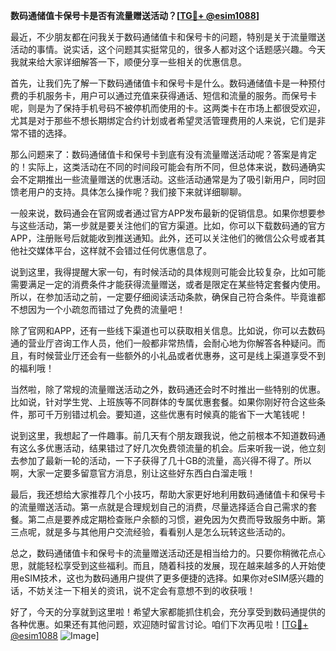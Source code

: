 **数码通储值卡保号卡是否有流量赠送活动？[[TG💪+ @esim1088](https://t.me/s/esim1088)]**

最近，不少朋友都在问我关于数码通储值卡和保号卡的问题，特别是关于流量赠送活动的事情。说实话，这个问题其实挺常见的，很多人都对这个话题感兴趣。今天我就来给大家详细解答一下，顺便分享一些相关的优惠信息。

首先，让我们先了解一下数码通储值卡和保号卡是什么。数码通储值卡是一种预付费的手机服务卡，用户可以通过充值来获得通话、短信和流量的服务。而保号卡呢，则是为了保持手机号码不被停机而使用的卡。这两类卡在市场上都很受欢迎，尤其是对于那些不想长期绑定合约计划或者希望灵活管理费用的人来说，它们是非常不错的选择。

那么问题来了：数码通储值卡和保号卡到底有没有流量赠送活动呢？答案是肯定的！实际上，这类活动在不同的时间段可能会有所不同，但总体来说，数码通确实会不定期推出一些流量赠送的优惠活动。这些活动通常是为了吸引新用户，同时回馈老用户的支持。具体怎么操作呢？我们接下来就详细聊聊。

一般来说，数码通会在官网或者通过官方APP发布最新的促销信息。如果你想要参与这些活动，第一步就是要关注他们的官方渠道。比如，你可以下载数码通的官方APP，注册账号后就能收到推送通知。此外，还可以关注他们的微信公众号或者其他社交媒体平台，这样就不会错过任何优惠信息了。

说到这里，我得提醒大家一句，有时候活动的具体规则可能会比较复杂，比如可能需要满足一定的消费条件才能获得流量赠送，或者是限定在某些特定套餐内使用。所以，在参加活动之前，一定要仔细阅读活动条款，确保自己符合条件。毕竟谁都不想因为一个小疏忽而错过了免费的流量吧！

除了官网和APP，还有一些线下渠道也可以获取相关信息。比如说，你可以去数码通的营业厅咨询工作人员，他们一般都非常热情，会耐心地为你解答各种疑问。而且，有时候营业厅还会有一些额外的小礼品或者优惠券，这可是线上渠道享受不到的福利哦！

当然啦，除了常规的流量赠送活动之外，数码通还会时不时推出一些特别的优惠。比如说，针对学生党、上班族等不同群体的专属优惠套餐。如果你刚好符合这些条件，那可千万别错过机会。要知道，这些优惠有时候真的能省下一大笔钱呢！

说到这里，我想起了一件趣事。前几天有个朋友跟我说，他之前根本不知道数码通有这么多优惠活动，结果错过了好几次免费领流量的机会。后来听我一说，他立刻去参加了最新一轮的活动，一下子获得了几十GB的流量，高兴得不得了。所以啊，大家一定要多留意官方消息，别让这些好东西白白溜走哦！

最后，我还想给大家推荐几个小技巧，帮助大家更好地利用数码通储值卡和保号卡的流量赠送活动。第一点就是合理规划自己的消费，尽量选择适合自己需求的套餐。第二点是要养成定期检查账户余额的习惯，避免因为欠费而导致服务中断。第三点呢，就是多与其他用户交流经验，看看别人是怎么玩转这些活动的。

总之，数码通储值卡和保号卡的流量赠送活动还是相当给力的。只要你稍微花点心思，就能轻松享受到这些福利。而且，随着科技的发展，现在越来越多的人开始使用eSIM技术，这也为数码通用户提供了更多便捷的选择。如果你对eSIM感兴趣的话，不妨关注一下相关的资讯，说不定会有意想不到的收获哦！

好了，今天的分享就到这里啦！希望大家都能抓住机会，充分享受到数码通提供的各种优惠。如果还有其他问题，欢迎随时留言讨论。咱们下次再见啦！[[TG💪+ @esim1088](https://t.me/s/esim1088) ![Image](https://i.postimg.cc/4NQfJmqS/Snipaste-2025-05-13-00-14-12.png)]